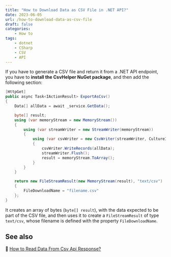 ```yaml
---
title: "How to Download Data as CSV File in .NET API?"
date: 2023-06-05
url: /how-to-download-data-as-csv-file
draft: false
categories:
    - How to
tags:
    - dotnet
    - CSharp
    - CSV
    - API
---
```


If you have to generate a CSV file and return it from a .NET API endpoint, you have to **install the CsvHelper NuGet package**, and then add the following section:

```cs
[HttpGet]
public async Task<IActionResult> ExportAsCsv()
{
    Data[] allData = await _service.GetData();

    byte[] result;
    using (var memoryStream = new MemoryStream())
    {
        using (var streamWriter = new StreamWriter(memoryStream))
        {
            using (var csvWriter = new CsvWriter(streamWriter, CultureInfo.InvariantCulture))
            {
                csvWriter.WriteRecords(allData);
                streamWriter.Flush();
                result = memoryStream.ToArray();
            }
        }
    }

    return new FileStreamResult(new MemoryStream(result), "text/csv")
    {
        FileDownloadName = "filename.csv"
    };
}
```

It creates an array of bytes (`byte[] result`), with the data expected to be part of the CSV file, and then uses it to create a `FileStreamResult` of type `text/csv`, whose filename is defined with the property `FileDownloadName`.

## See also

🔗 [How to Read Data From Csv Api Response?](https://notes.code4it.dev/how-to-read-data-from-csv-api-response/)